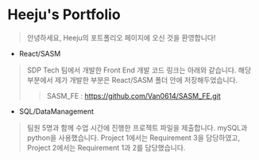 # Heeju's Portfolio

> 안녕하세요, Heeju의 포트폴리오 페이지에 오신 것을 환영합니다!

* React/SASM
> SDP Tech 팀에서 개발한 Front End 개발 코드 링크는 아래와 같습니다. 해당 부분에서 제가 개발한 부분은 React/SASM 폴더 안에 저장해두었습니다.
>>SASM_FE : https://github.com/Van0614/SASM_FE.git

* SQL/DataManagement
> 팀원 5명과 함께 수업 시간에 진행한 프로젝트 파일을 제출합니다. mySQL과 python을 사용했습니다. Project 1에서는 Requirement 3을 담당하였고, Project 2에서는 Requirement 1과 2를 담당했습니다. 
